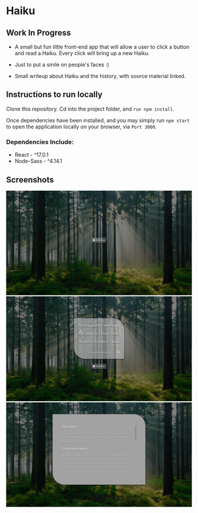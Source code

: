 # Haiku

## Work In Progress

- A small but fun little front-end app that will allow a user to click a button and read a Haiku. Every click will bring up a new Haiku.

- Just to put a smile on people's faces :)

- Small writeup about Haiku and the history, with source material linked.

## Instructions to run locally

Clone this repository. Cd into the project folder, and `run npm install`.

Once dependencies have been installed, and you may simply run `npm start` to open the application locally on your browser, via `Port 3000`.

### Dependencies Include:

- React - ^17.0.1
- Node-Sass - ^4.14.1

## Screenshots

![Haiku-Home](https://github.com/davemgj84/haiku/blob/master/docs/Haiku.png?raw=true)
![Haiku-Poem](https://github.com/davemgj84/haiku/blob/master/docs/Haiku2.png?raw=true)
![Haiku-History](https://github.com/davemgj84/haiku/blob/master/docs/Haiku-History.png?raw=true)
